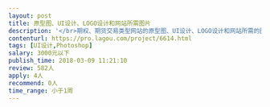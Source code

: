 ```yaml
---                
layout: post       
title: 原型图、UI设计、LOGO设计和网站所需图片           
description: '</br>期权、期货交易类型网站的原型图、UI设计、LOGO设计和网站所需的图片素材。这个项目是上个设计的一部分，包含WAP的设计 切图等</br>'     
contenturl: https://pro.lagou.com/project/6614.html      
tags: [UI设计,Photoshop]            
salary: 3000元以下          
publish_time: 2018-03-09 11:21:10         
review: 582人                   
apply: 4人                   
recommend: 0人                   
time_range: 小于1周              
---                 
```

